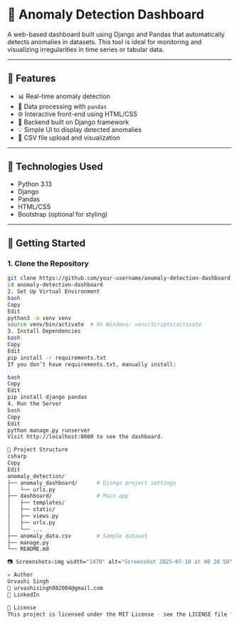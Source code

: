 # 🚨 Anomaly Detection Dashboard

A web-based dashboard built using Django and Pandas that automatically detects anomalies in datasets. This tool is ideal for monitoring and visualizing irregularities in time series or tabular data.

---

## 📌 Features

- 📊 Real-time anomaly detection
- 🧠 Data processing with `pandas`
- 🌐 Interactive front-end using HTML/CSS
- 🔌 Backend built on Django framework
- 💡 Simple UI to display detected anomalies
- 📁 CSV file upload and visualization

---

## 🔧 Technologies Used

- Python 3.13
- Django
- Pandas
- HTML/CSS
- Bootstrap (optional for styling)

---

## 🚀 Getting Started

### 1. Clone the Repository

```bash
git clone https://github.com/your-username/anomaly-detection-dashboard.git
cd anomaly-detection-dashboard
2. Set Up Virtual Environment
bash
Copy
Edit
python3 -m venv venv
source venv/bin/activate  # On Windows: venv\Scripts\activate
3. Install Dependencies
bash
Copy
Edit
pip install -r requirements.txt
If you don’t have requirements.txt, manually install:

bash
Copy
Edit
pip install django pandas
4. Run the Server
bash
Copy
Edit
python manage.py runserver
Visit http://localhost:8000 to see the dashboard.

📁 Project Structure
csharp
Copy
Edit
anomaly_detection/
├── anomaly_dashboard/      # Django project settings
│   └── urls.py
├── dashboard/              # Main app
│   ├── templates/
│   ├── static/
│   ├── views.py
│   ├── urls.py
│   └── ...
├── anomaly_data.csv        # Sample dataset
├── manage.py
└── README.md

📷 Screenshots<img width="1470" alt="Screenshot 2025-07-10 at 00 28 59" src="https://github.com/user-attachments/assets/c890174b-be2d-4097-88f5-5e23326e71e8" />

✍️ Author
Urvashi Singh
📧 urvashisingh082004@gmail.com
🔗 LinkedIn

📄 License
This project is licensed under the MIT License - see the LICENSE file for details.

